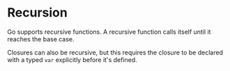 # Recursion

Go supports recursive functions. A recursive function calls itself until it
reaches the base case.

Closures can also be recursive, but this requires the closure to be declared
with a typed `var` explicitly before it's defined.
